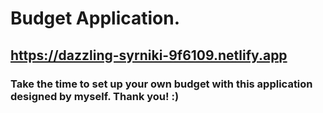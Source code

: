 # Budget Application.

## https://dazzling-syrniki-9f6109.netlify.app

### Take the time to set up your own budget with this application designed by myself. Thank you! :)
